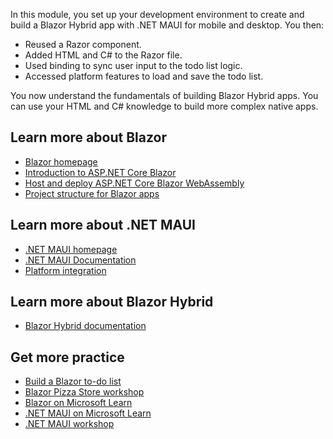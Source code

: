 In this module, you set up your development environment to create and build a Blazor Hybrid app with .NET MAUI for mobile and desktop. You then:

- Reused a Razor component.
- Added HTML and C# to the Razor file.
- Used binding to sync user input to the todo list logic.
- Accessed platform features to load and save the todo list.

You now understand the fundamentals of building Blazor Hybrid apps. You can use your HTML and C# knowledge to build more complex native apps.

## Learn more about Blazor

- [Blazor homepage](https://dotnet.microsoft.com/apps/aspnet/web-apps/blazor)
- [Introduction to ASP.NET Core Blazor](/aspnet/core/blazor)
- [Host and deploy ASP.NET Core Blazor WebAssembly](/aspnet/core/host-and-deploy/blazor/webassembly)
- [Project structure for Blazor apps](/dotnet/architecture/blazor-for-web-forms-developers/project-structure)

## Learn more about .NET MAUI

- [.NET MAUI homepage](https://dotnet.microsoft.com/apps/maui)
- [.NET MAUI Documentation](/dotnet/maui/)
- [Platform integration](/dotnet/maui/platform-integration/)

## Learn more about Blazor Hybrid

- [Blazor Hybrid documentation](/aspnet/core/blazor/hybrid/)

## Get more practice

- [Build a Blazor to-do list](/aspnet/core/blazor/tutorials/build-a-blazor-app)
- [Blazor Pizza Store workshop](https://aka.ms/blazorworkshop)
- [Blazor on Microsoft Learn](/training/paths/build-web-apps-with-blazor/)
- [.NET MAUI on Microsoft Learn](/training/paths/build-apps-with-dotnet-maui/)
- [.NET MAUI workshop](https://aka.ms/maui-workshop)
